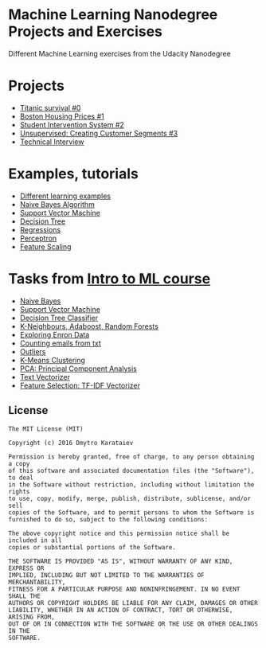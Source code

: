 # Machine Learning Nanodegree Projects and Exercises
Different Machine Learning exercises from the Udacity Nanodegree

# Projects
* [Titanic survival #0](titanic/)
* [Boston Housing Prices #1](boston_housing/)
* [Student Intervention System #2](student_intervention/)
* [Unsupervised: Creating Customer Segments #3](creating_customer_segments/)
* [Technical Interview](learning/algorithms/technical/)

# Examples, tutorials
* [Different learning examples](learning/algorithms)
* [Naive Bayes Algorithm](learning/algorithms/nb)
* [Support Vector Machine](learning/algorithms/svm)
* [Decision Tree](learning/algorithms/dtree)
* [Regressions](learning/algorithms/regression)
* [Perceptron](learning/algorithms/perceptron)
* [Feature Scaling](learning/FeatureScaling.py)

# Tasks from [Intro to ML course](https://www.udacity.com/course/intro-to-machine-learning--ud120)
* [Naive Bayes](learning/ud120-projects/naive_bayes)
* [Support Vector Machine](learning/ud120-projects/svm)
* [Decision Tree Classifier](learning/ud120-projects/decision_tree)
* [K-Neighbours, Adaboost, Random Forests](learning/ud120-projects/choose_your_own)
* [Exploring Enron Data](learning/ud120-projects/datasets_questions)
* [Counting emails from txt](learning/ud120-projects/final_project/poi_names.py)
* [Outliers](learning/ud120-projects/outliers)
* [K-Means Clustering](learning/ud120-projects/k_means)
* [PCA: Principal Component Analysis](learning/ud120-projects/pca)
* [Text Vectorizer](learning/ud120-projects/text_learning)
* [Feature Selection: TF-IDF Vectorizer](learning/ud120-projects/feature_selection)

License
-------

	The MIT License (MIT)

	Copyright (c) 2016 Dmytro Karataiev

	Permission is hereby granted, free of charge, to any person obtaining a copy
	of this software and associated documentation files (the "Software"), to deal
	in the Software without restriction, including without limitation the rights
	to use, copy, modify, merge, publish, distribute, sublicense, and/or sell
	copies of the Software, and to permit persons to whom the Software is
	furnished to do so, subject to the following conditions:

	The above copyright notice and this permission notice shall be included in all
	copies or substantial portions of the Software.

	THE SOFTWARE IS PROVIDED "AS IS", WITHOUT WARRANTY OF ANY KIND, EXPRESS OR
	IMPLIED, INCLUDING BUT NOT LIMITED TO THE WARRANTIES OF MERCHANTABILITY,
	FITNESS FOR A PARTICULAR PURPOSE AND NONINFRINGEMENT. IN NO EVENT SHALL THE
	AUTHORS OR COPYRIGHT HOLDERS BE LIABLE FOR ANY CLAIM, DAMAGES OR OTHER
	LIABILITY, WHETHER IN AN ACTION OF CONTRACT, TORT OR OTHERWISE, ARISING FROM,
	OUT OF OR IN CONNECTION WITH THE SOFTWARE OR THE USE OR OTHER DEALINGS IN THE
	SOFTWARE.